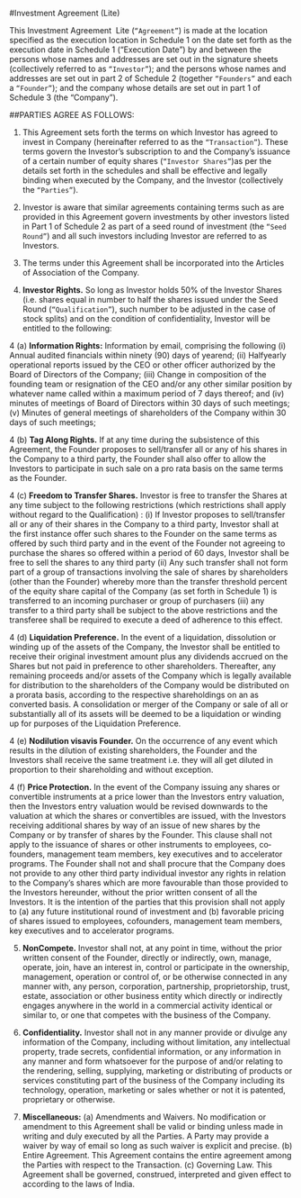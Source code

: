 #Investment Agreement (Lite)

This Investment Agreement ­ Lite (`“Agreement​”`) is made at the location specified as the execution location in Schedule 1 on the date set forth as the execution date in Schedule 1 (“Execution Date​”) by and between the persons whose names and addresses are set out in the signature sheets (collectively referred to as `“Investor​”`); and the persons whose names and addresses are set out in part 2 of Schedule 2 (together `“Founders”` and each a `“Founder”​`); and the company whose details are set out in part 1 of Schedule 3 (the “Company”​).

##PARTIES AGREE AS FOLLOWS:

1. This Agreement sets forth the terms on which Investor has agreed to invest in Company (hereinafter referred to as the `“Transaction​”`). These terms govern the Investor’s subscription to and the Company’s issuance of a certain number of equity shares (`“Investor Shares​”`)as per the details set forth in the schedules and shall be effective and legally binding when executed by the Company, and the Investor (collectively the `“Parties​”`).

2. Investor is aware that similar agreements containing terms such as are provided in this Agreement govern investments by other investors listed in Part 1 of Schedule 2 as part of a seed round of investment (the `“Seed Round​”`) and all such investors including Investor are referred to as Investors.

3. The terms under this Agreement shall be incorporated into the Articles of Association of the Company.

4. **Investor Rights​.** So long as Investor holds 50% of the Investor Shares (i.e. shares equal in number to half the shares issued under the Seed Round (`“Qualification​”`), such number to be adjusted in the case of stock splits) and on the condition of confidentiality, Investor will be entitled to the following:

4 (a) **Information Rights:** Information by email, comprising the following (i) Annual audited financials within ninety (90) days of year­end; (ii) Half­yearly operational reports issued by the CEO or other officer authorized by the Board of Directors of the Company; (iii) Change in composition of the founding team or resignation of the CEO and/or any other similar position by whatever name called within a maximum period of 7 days thereof; and (iv) minutes of meetings of Board of Directors within 30 days of such meetings; (v) Minutes of general meetings of shareholders of the Company within 30 days of such meetings;

4 (b) **Tag Along Rights.** If at any time during the subsistence of this Agreement, the Founder proposes to sell/transfer all or any of his shares in the Company to a third party, the Founder shall also offer to allow the Investors to participate in such sale on a pro rata basis on the same terms as the Founder.

4 (c) **Freedom to Transfer Shares.** Investor is free to transfer the Shares at any time subject to the following restrictions (which restrictions shall apply without regard to the Qualification) : (i) If Investor proposes to sell/transfer all or any of their shares in the Company to a third party, Investor shall at the first instance offer such shares to the Founder on the same terms as offered by such third party and in the event of the Founder not agreeing to purchase the shares so offered within a period of 60 days, Investor shall be free to sell the shares to any third party (ii) Any such transfer shall not form part of a group of transactions involving the sale of shares by shareholders (other than the Founder) whereby more than the transfer threshold percent of the equity share capital of the Company (as set forth in Schedule 1) is transferred to an incoming purchaser or group of purchasers (iii) any transfer to a third party shall be subject to the above restrictions and the transferee shall be required to execute a deed of adherence to this effect. 

4 (d) **Liquidation Preference.** In the event of a liquidation, dissolution or winding up of the assets of the Company, the Investor shall be entitled to receive their original investment amount plus any dividends accrued on the Shares but not paid in preference to other shareholders. Thereafter, any remaining proceeds and/or assets of the Company which is legally available for distribution to the shareholders of the Company would be distributed on a pro­rata basis, according to the respective shareholdings on an as converted basis. A consolidation or merger of the Company or sale of all or substantially all of its assets will be deemed to be a liquidation or winding up for purposes of the Liquidation Preference. 

4 (e) **No­dilution vis­a­vis Founder.** On the occurrence of any event which results in the dilution of existing shareholders, the Founder and the Investors shall receive the same treatment i.e. they will all get diluted in proportion to their shareholding and without exception. 

4 (f) **Price Protection.** In the event of the Company issuing any shares or convertible instruments at a price lower than the Investors entry valuation, then the Investors entry valuation would be revised downwards to the valuation at which the shares or convertibles are issued, with the Investors receiving additional shares by way of an issue of new shares by the Company or by transfer of shares by the Founder. This clause shall not apply to the issuance of shares or other instruments to employees, co­founders, management team members, key executives and to accelerator programs. The Founder shall not and shall procure that the Company does not provide to any other third party individual investor any rights in relation to the Company’s shares which are more favourable than those provided to the Investors hereunder, without the prior written consent of all the Investors. It is the intention of the parties that this provision shall not apply to (a) any future institutional round of investment and (b) favorable pricing of shares issued to employees, co­founders, management team members, key executives and to accelerator programs. 

5. **Non­Compete​.** Investor shall not, at any point in time, without the prior written consent of the Founder, directly or indirectly, own, manage, operate, join, have an interest in, control or participate in the ownership, management, operation or control of, or be otherwise connected in any manner with, any person, corporation, partnership, proprietorship, trust, estate, association or other business entity which directly or indirectly engages anywhere in the world in a commercial activity identical or similar to, or one that competes with the business of the Company. 

6. **Confidentiality​.** Investor shall not in any manner provide or divulge any information of the Company, including without limitation, any intellectual property, trade secrets, confidential information, or any information in any manner and form whatsoever for the purpose of and/or relating to the rendering, selling, supplying, marketing or distributing of products or services constituting part of the business of the Company including its technology, operation, marketing or sales whether or not it is patented, proprietary or otherwise. 

7. **Miscellaneous:** ​(a) Amendments and Waivers. No modification or amendment to this Agreement shall be valid or binding unless made in writing and duly executed by all the Parties. A Party may provide a waiver by way of email so long as such waiver is explicit and precise. (b) Entire Agreement. This Agreement contains the entire agreement among the Parties with respect to the Transaction. (c) Governing Law. This Agreement shall be governed, construed, interpreted and given effect to according to the laws of India. 